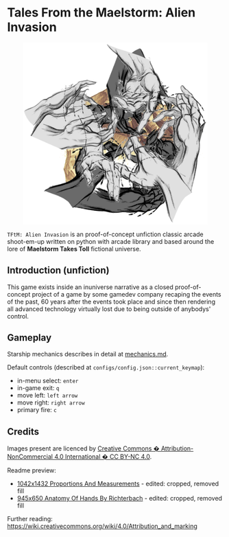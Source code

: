 # Tales From the Maelstorm: Alien Invasion

<p align="center">
    <img src="./docs/imgs/archetype.png" alt="arc" width="430" style="display: block; margin: auto; "/>
</p>

`TFtM: Alien Invasion` is an proof-of-concept unfiction classic arcade shoot-em-up written on python with arcade library and based around the lore of **Maelstorm Takes Toll** fictional universe.

## Introduction (unfiction)
This game exists inside an inuniverse narrative as a closed proof-of-concept project of a game by some gamedev company recaping the events of the past, 60 years after the events took place and since then rendering all advanced technology virtually lost due to being outside of anybodys' control.

## Gameplay

Starship mechanics describes in detail at [mechanics.md](docs/mechanics.md).

Default controls (described at `configs/config.json::current_keymap`):

- in-menu select: `enter`
- in-game exit: `q`
- move left: `left arrow`
- move right: `right arrow`
- primary fire: `c`

## Credits

Images present are licenced by [Creative Commons � Attribution-NonCommercial 4.0 International � CC BY-NC 4.0](https://creativecommons.org/licenses/by-nc/4.0).

Readme preview:
- [1042x1432 Proportions And Measurements](http://getdrawings.com/get-drawing#hand-anatomy-drawing-37.jpg) - edited: cropped, removed fill
- [945x650 Anatomy Of Hands By Richterbach](http://getdrawings.com/get-drawing#hand-anatomy-drawing-52.jpg) - edited: cropped, removed fill

Further reading: https://wiki.creativecommons.org/wiki/4.0/Attribution_and_marking